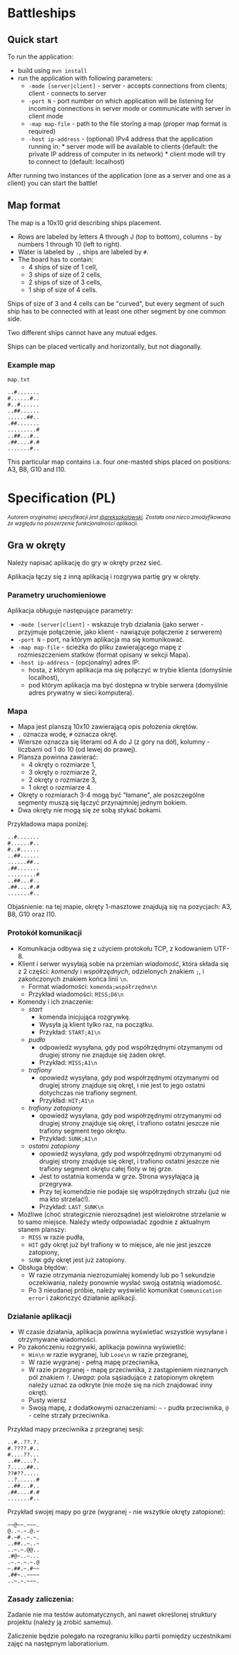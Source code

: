 # Battleships

## Quick start

To run the application:
* build using `mvn install`
* run the application with following parameters:
   * `-mode [server|client]` - server - accepts connections from clients; client - connects to server
   * `-port N` - port number on which application will be listening for incoming connections in server mode
   or communicate with server in client mode
   * `-map map-file` - path to the file storing a map (proper map format is required)
   * `-host ip-address` - (optional) IPv4 address that the application running in:
         * server mode will be available to clients (default: the private IP address of computer in its network)
         * client mode will try to connect to (default: localhost)

After running two instances of the application (one as a server and one as a client) you can start the battle!

## Map format

The map is a 10x10 grid describing ships placement.
* Rows are labeled by letters A through J (top to bottom), columns - by numbers 1 through 10 (left to right).
* Water is labeled by `.`, ships are labeled by `#`.
* The board has to contain:
  * 4 ships of size of 1 cell,
  * 3 ships of size of 2 cells,
  * 2 ships of size of 3 cells,
  * 1 ship of size of 4 cells.
  
Ships of size of 3 and 4 cells can be "curved", but every segment of such ship has to be connected with
at least one other segment by one common side.

Two different ships cannot have any mutual edges.

Ships can be placed vertically and horizontally, but not diagonally.

### Example map
`map.txt`

```
..#.......
#......#..
#..#......
..##......
......##..
.##.......
.........#
..##...#..
.##....#.#
.......#..
```
This particular map contains i.a. four one-masted ships placed on positions: A3, B8, G10 and I10.

# Specification (PL)

<sub>_Autorem oryginalnej specyfikacji jest [@areksokolowski](https://gitlab.com/areksokolowski)._
_Została ona nieco zmodyfikowana ze względu na poszerzenie funkcjonalności aplikacji._</sub>

## Gra w okręty

Należy napisać aplikację do gry w okręty przez sieć.

Aplikacja łączy się z inną aplikacją i rozgrywa partię gry w okręty.

### Parametry uruchomieniowe
Aplikacja obługuje następujące parametry:
* `-mode [server|client]` - wskazuje tryb działania (jako serwer - przyjmuje połączenie, jako klient - nawiązuje połączenie z serwerem)
* `-port N` - port, na którym aplikacja ma się komunikować.
* `-map map-file` - ścieżka do pliku zawierającego mapę z rozmieszczeniem statków (format opisany w sekcji Mapa).
* `-host ip-address` - (opcjonalny) adres IP:
    * hosta, z którym aplikacja ma się połączyć w trybie klienta (domyślnie localhost),
    * pod którym aplikacja ma być dostępna w trybie serwera (domyślnie adres prywatny w sieci komputera).

### Mapa
* Mapa jest planszą 10x10 zawierającą opis położenia okrętów.
* `.` oznacza wodę, `#` oznacza okręt.
* Wiersze oznacza się literami od A do J (z góry na dół), kolumny - liczbami od 1 do 10 (od lewej do prawej).
* Plansza powinna zawierać:
  * 4 okręty o rozmiarze 1,
  * 3 okręty o rozmiarze 2,
  * 2 okręty o rozmiarze 3,
  * 1 okręt o rozmiarze 4.
* Okręty o rozmiarach 3-4 mogą być "łamane", ale poszczególne segmenty muszą się łączyć przynajmniej jednym bokiem.
* Dwa okręty nie mogą się ze sobą stykać bokami.

Przykładowa mapa poniżej:
```
..#.......
#......#..
#..#......
..##......
......##..
.##.......
.........#
..##...#..
.##....#.#
.......#..
```
Objaśnienie: na tej mapie, okręty 1-masztowe znajdują się na pozycjach: A3, B8, G10 oraz I10.

### Protokół komunikacji
* Komunikacja odbywa się z użyciem protokołu TCP, z kodowaniem UTF-8.
* Klient i serwer wysyłają sobie na przemian _wiadomość_, która składa się z 2 części: _komendy_ i _współrzędnych_, odzielonych znakiem `;`, i zakończonych znakiem końca linii `\n`.
  * Format wiadomości: `komenda;współrzędne\n`
  * Przykład wiadomości: `MISS;D6\n`
* Komendy i ich znaczenie:
  * _start_
    * komenda inicjująca rozgrywkę.
    * Wysyła ją klient tylko raz, na początku.
    * Przykład: `START;A1\n`
  * _pudło_
    * odpowiedź wysyłana, gdy pod współrzędnymi otzymanymi od drugiej strony nie znajduje się żaden okręt.
    * Przykład: `MISS;A1\n`
  * _trafiony_
    * opowiedź wysyłana, gdy pod współrzędnymi otzymanymi od drugiej strony znajduje się okręt, i nie jest to jego ostatni dotychczas nie trafiony segment.
    * Przykład: `HIT;A1\n`
  * _trafiony zatopiony_
    * opowiedź wysyłana, gdy pod współrzędnymi otrzymanymi od drugiej strony znajduje się okręt, i trafiono ostatni jeszcze nie trafiony segment tego okrętu.
    * Przykład: `SUNK;A1\n`
  * _ostatni zatopiony_
    * opowiedź wysyłana, gdy pod współrzędnymi otrzymanymi od drugiej strony znajduje się okręt, i trafiono ostatni jeszcze nie trafiony segment okrętu całej floty w tej grze.
    * Jest to ostatnia komenda w grze. Strona wysyłająca ją przegrywa.
    * Przy tej komendzie nie podaje się współrzędnych strzału (już nie ma kto strzelać!).
    * Przykład: `LAST_SUNK\n`
* Możliwe (choć strategicznie nierozsądne) jest wielokrotne strzelanie w to samo miejsce. Należy wtedy odpowiadać zgodnie z aktualnym stanem planszy:
  * `MISS` w razie pudła,
  * `HIT` gdy okręt już był trafiony w to miejsce, ale nie jest jeszcze zatopiony,
  * `SUNK` gdy okręt jest już zatopiony.
* Obsługa błędów:
  * W razie otrzymania niezrozumiałej komendy lub po 1 sekundzie oczekiwania, należy ponownie wysłać swoją ostatnią wiadomość.
  * Po 3 nieudanej próbie, należy wyświelić komunikat `Communication error` i zakończyć działanie aplikacji.

### Działanie aplikacji
* W czasie działania, aplikacja powinna wyświetlać wszystkie wysyłane i otrzymywane wiadomości.
* Po zakończeniu rozgrywki, aplikacja powinna wyświetlić:
  * `Win\n` w razie wygranej, lub `Lose\n` w razie przegranej,
  * W razie wygranej - pełną mapę przeciwnika,
  * W razie przegranej - mapę przeciwnika, z zastąpieniem nieznanych pól znakiem `?`. _Uwaga_: pola sąsiadujące z zatopionym okrętem należy uznać za odkryte (nie może się na nich znajdować inny okręt).
  * Pusty wiersz
  * Swoją mapę, z dodatkowymi oznaczeniami: `~` - pudła przeciwnika, `@` - celne strzały przeciwnika.

Przykład mapy przeciwnika z przegranej sesji:
```
..#..??.?.
#.????.#..
#....??...
..##....?.
?.....##..
??#??.....
..?......#
..##...#..
.##....#.#
.......#..
```

Przykład swojej mapy po grze (wygranej - nie wszytkie okręty zatopione):
```
~~@~~.~~~.
@..~.~.@.~
#.~#..~.~.
..##..~..~
..~.~.@@..
.#@~..~...
.~.~.~.~.@
~.##.~.#~~
.##~..~~~~
..~.~.~~~.
```

### Zasady zaliczenia:
Zadanie nie ma testów automatycznych, ani nawet określonej struktury projektu (należy ją zrobić samemu).

Zaliczenie będzie polegało na rozegraniu kilku partii pomiędzy uczestnikami zajęć na następnym laboratiorium.
